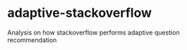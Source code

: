 adaptive-stackoverflow
======================

Analysis on how stackoverflow performs adaptive question recommendation
